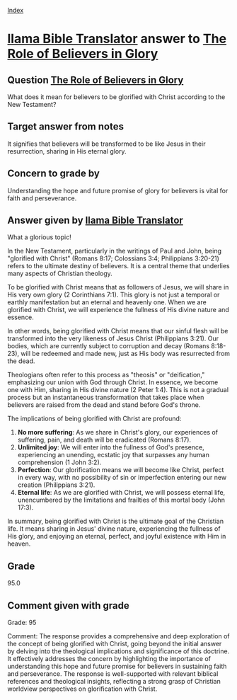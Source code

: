 
[Index](../../index.md)
# [llama Bible Translator](../../answering_models/llama_Bible_Translator.md) answer to [The Role of Believers in Glory](../../questions/The_Role_of_Believers_in_Glory.md)

## Question [The Role of Believers in Glory](../../questions/The_Role_of_Believers_in_Glory.md)
What does it mean for believers to be glorified with Christ according to the New Testament?

## Target answer from notes
It signifies that believers will be transformed to be like Jesus in their resurrection, sharing in His eternal glory.

## Concern to grade by
Understanding the hope and future promise of glory for believers is vital for faith and perseverance.

## Answer given by [llama Bible Translator](../../answering_models/llama_Bible_Translator.md)
What a glorious topic!

In the New Testament, particularly in the writings of Paul and John, being "glorified with Christ" (Romans 8:17; Colossians 3:4; Philippians 3:20-21) refers to the ultimate destiny of believers. It is a central theme that underlies many aspects of Christian theology.

To be glorified with Christ means that as followers of Jesus, we will share in His very own glory (2 Corinthians 7:1). This glory is not just a temporal or earthly manifestation but an eternal and heavenly one. When we are glorified with Christ, we will experience the fullness of His divine nature and essence.

In other words, being glorified with Christ means that our sinful flesh will be transformed into the very likeness of Jesus Christ (Philippians 3:21). Our bodies, which are currently subject to corruption and decay (Romans 8:18-23), will be redeemed and made new, just as His body was resurrected from the dead.

Theologians often refer to this process as "theosis" or "deification," emphasizing our union with God through Christ. In essence, we become one with Him, sharing in His divine nature (2 Peter 1:4). This is not a gradual process but an instantaneous transformation that takes place when believers are raised from the dead and stand before God's throne.

The implications of being glorified with Christ are profound:

1. **No more suffering**: As we share in Christ's glory, our experiences of suffering, pain, and death will be eradicated (Romans 8:17).
2. **Unlimited joy**: We will enter into the fullness of God's presence, experiencing an unending, ecstatic joy that surpasses any human comprehension (1 John 3:2).
3. **Perfection**: Our glorification means we will become like Christ, perfect in every way, with no possibility of sin or imperfection entering our new creation (Philippians 3:21).
4. **Eternal life**: As we are glorified with Christ, we will possess eternal life, unencumbered by the limitations and frailties of this mortal body (John 17:3).

In summary, being glorified with Christ is the ultimate goal of the Christian life. It means sharing in Jesus' divine nature, experiencing the fullness of His glory, and enjoying an eternal, perfect, and joyful existence with Him in heaven.

## Grade
95.0

## Comment given with grade
Grade: 95

Comment: The response provides a comprehensive and deep exploration of the concept of being glorified with Christ, going beyond the initial answer by delving into the theological implications and significance of this doctrine. It effectively addresses the concern by highlighting the importance of understanding this hope and future promise for believers in sustaining faith and perseverance. The response is well-supported with relevant biblical references and theological insights, reflecting a strong grasp of Christian worldview perspectives on glorification with Christ.
